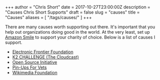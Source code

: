 +++
author = "Chris Short"
date = 2017-10-27T23:00:00Z
description = "Causes Chris Short Supports"
draft = false
slug = "causes"
title = "Causes"
aliases = [
    "/tags/causes/"
]
+++

There are many causes worth supporting out there. It's important that you help out organizations doing good in the world. At the very least, set up [Amazon Smile](https://smile.amazon.com) to support your charity of choice. Below is a list of causes I support.

* [Electronic Frontier Foundation](https://www.eff.org/)
* [K2 CHALLENGE (The Cloudcast)](https://www.crowdrise.com/the-cloudcast1)
* [Open Source Initiative](https://opensource.org/)
* [Pin-Ups For Vets](http://www.pinupsforvets.com/)
* [Wikimedia Foundation](https://wikimediafoundation.org/wiki/Home)